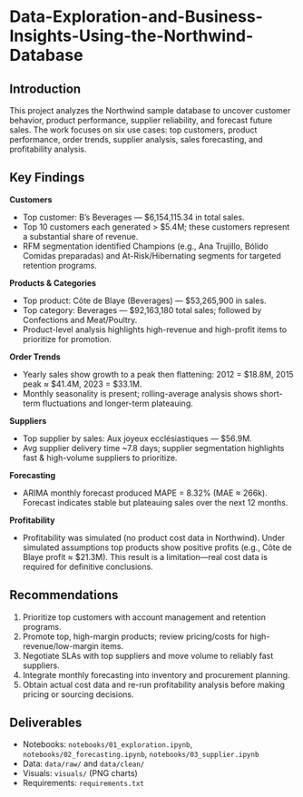 # Data-Exploration-and-Business-Insights-Using-the-Northwind-Database

## Introduction
This project analyzes the Northwind sample database to uncover customer behavior, product performance, supplier reliability, and forecast future sales. The work focuses on six use cases: top customers, product performance, order trends, supplier analysis, sales forecasting, and profitability analysis.

## Key Findings
**Customers**
- Top customer: B’s Beverages — $6,154,115.34 in total sales.
- Top 10 customers each generated > $5.4M; these customers represent a substantial share of revenue.
- RFM segmentation identified Champions (e.g., Ana Trujillo, Bólido Comidas preparadas) and At-Risk/Hibernating segments for targeted retention programs.

**Products & Categories**
- Top product: Côte de Blaye (Beverages) — $53,265,900 in sales.
- Top category: Beverages — $92,163,180 total sales; followed by Confections and Meat/Poultry.
- Product-level analysis highlights high-revenue and high-profit items to prioritize for promotion.

**Order Trends**
- Yearly sales show growth to a peak then flattening: 2012 = $18.8M, 2015 peak ≈ $41.4M, 2023 = $33.1M.
- Monthly seasonality is present; rolling-average analysis shows short-term fluctuations and longer-term plateauing.

**Suppliers**
- Top supplier by sales: Aux joyeux ecclésiastiques — $56.9M.
- Avg supplier delivery time ~7.8 days; supplier segmentation highlights fast & high-volume suppliers to prioritize.

**Forecasting**
- ARIMA monthly forecast produced MAPE = 8.32% (MAE ≈ 266k). Forecast indicates stable but plateauing sales over the next 12 months.

**Profitability**
- Profitability was simulated (no product cost data in Northwind). Under simulated assumptions top products show positive profits (e.g., Côte de Blaye profit ≈ $21.3M). This result is a limitation—real cost data is required for definitive conclusions.

## Recommendations
1. Prioritize top customers with account management and retention programs.
2. Promote top, high-margin products; review pricing/costs for high-revenue/low-margin items.
3. Negotiate SLAs with top suppliers and move volume to reliably fast suppliers.
4. Integrate monthly forecasting into inventory and procurement planning.
5. Obtain actual cost data and re-run profitability analysis before making pricing or sourcing decisions.

## Deliverables
- Notebooks: `notebooks/01_exploration.ipynb`, `notebooks/02_forecasting.ipynb`, `notebooks/03_supplier.ipynb`
- Data: `data/raw/` and `data/clean/`
- Visuals: `visuals/` (PNG charts)
- Requirements: `requirements.txt`
